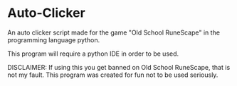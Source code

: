 # Auto-Clicker
An auto clicker script made for the game "Old School RuneScape" in the programming language python.

This program will require a python IDE in order to be used.

DISCLAIMER: If using this you get banned on Old School RuneScape, that is not my fault. This program was created for fun not to be used seriously.
